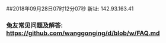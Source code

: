 ##2018年09月28日07时12分07秒 新址: 142.93.163.41
### 兔友常见问题及解答: https://github.com/wanggonging/d/blob/w/FAQ.md

